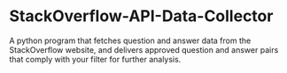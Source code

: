 # StackOverflow-API-Data-Collector
A python program that fetches question and answer data from the StackOverflow website, and delivers approved question and answer pairs that comply with your filter for further analysis.
